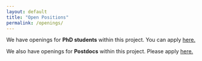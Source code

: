 ```yaml
---
layout: default
title: "Open Positions"
permalink: /openings/
---
```

We have openings for **PhD students** within this project. You can apply 
[here.](https://uu.se/en/about-uu/join-us/details/?positionId=361826)

We also have openings for **Postdocs** within this project. Please apply
[here.](https://uu.se/en/about-uu/join-us/details/?positionId=361823)

